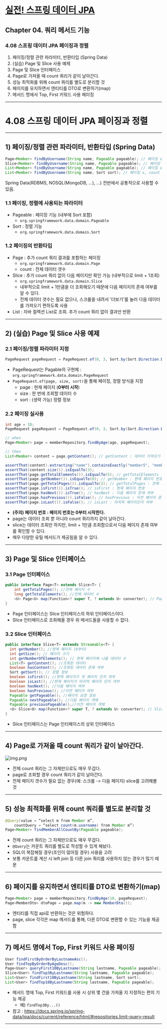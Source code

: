 # <a href = "../README.md" target="_blank">실전! 스프링 데이터 JPA</a>
## Chapter 04. 쿼리 메서드 기능
### 4.08 스프링 데이터 JPA 페이징과 정렬
1) 페이징/정렬 관련 파라미터, 반환타입 (Spring Data)
2) (실습) Page 및 Slice 사용 예제
3) Page 및 Slice 인터페이스
4) Page로 가져올 때 count 쿼리가 같이 날아간다.
5) 성능 최적화를 위해 count 쿼리를 별도로 분리할 것
6) 페이지를 유지하면서 엔티티를 DTO로 변환하기(map)
7) 메서드 명에서 Top, First 키워드 사용 페이징

---

# 4.08 스프링 데이터 JPA 페이징과 정렬

---

## 1) 페이징/정렬 관련 파라미터, 반환타입 (Spring Data)
```java
Page<Member> findByUsername(String name, Pageable pageable); // 페이징 o, count 쿼리 사용, 부가 기능
Slice<Member> findByUsername(String name, Pageable pageable); // 페이징 o, count 쿼리 사용 안함, 부가 기능
List<Member> findByUsername(String name, Pageable pageable); // 페이징 o, count 쿼리 사용 안 함, 부가 기능 x
List<Member> findByUsername(String name, Sort sort); // 페이징 x, count 쿼리 사용 안 함, 부가 기능 x
```
Spring Data(RDBMS, NOSQL(MongoDB, ...), ...) 전반에서 공통적으로 사용할 수 있음.

### 1.1 페이징, 정렬에 사용되는 파라미터
- Pageable : 페이징 기능 (내부에 Sort 포함)
  - `org.springframework.data.domain.Pageable`
- Sort : 정렬 기능
  - `org.springframework.data.domain.Sort`

### 1.2 페이징의 반환타입
- Page : 추가 count 쿼리 결과를 포함하는 페이징
  - `org.springframework.data.domain.Page`
  - count : 전체 데이터 갯수
- Slice : 추가 count 쿼리 없이 다음 페이지만 확인 가능 (내부적으로 limit + 1조회)
  - `org.springframework.data.domain.Slice`
  - 내부적으로 limit + 1만큼을 더 조회해오기 때문에 다음 페이지의 존재 여부를 알 수 있다.
  - 전체 데이터 갯수는 필요 없으나, 스크롤을 내려서 '더보기'를 눌러 다음 데이터를 가져오기 편하도록 사용
- List : 자바 컬렉션 List로 조회. 추가 count 쿼리 없이 결과만 반환  

---

## 2) (실습) Page 및 Slice 사용 예제

### 2.1 페이징/정렬 파라미터 지정
```java
PageRequest pageRequest = PageRequest.of(0, 3, Sort.by(Sort.Direction.DESC, "name"));
```
- PageRequest는 Pagable의 구현체 : `org.springframework.data.domain.PageRequest`
- `PageRequest.of(page, size, sort)`을 통해 페이징, 정렬 방식을 지정
  - page : 현재 페이지 (**0부터 시작**)
  - size : 한 번에 조회할 데이터 수
  - sort : (생략 가능) 정렬 정보

### 2.2 페이징 실사용
```java
int age = 10;
PageRequest pageRequest = PageRequest.of(0, 3, Sort.by(Sort.Direction.DESC, "name"));

// when
Page<Member> page = memberRepository.findByAge(age, pageRequest);

// then
List<Member> content = page.getContent(); // getContent : 데이터 가져오기

assertThat(content).extracting("name").containsExactly("member5", "member4", "member3");
assertThat(content.size()).isEqualTo(3);
assertThat(page.getTotalElements()).isEqualTo(5); // getTotalElements : 전체 데이터 수
assertThat(page.getNumber()).isEqualTo(0); // getNumber : 현재 페이지 번호(0부터 시작)
assertThat(page.getTotalPages()).isEqualTo(2); // getTotalPages : 전체 페이지 수
assertThat(page.isFirst()).isTrue(); // isFirst : 현재 페이지 번호
assertThat(page.hasNext()).isTrue(); // hasNext : 다음 페이지 존재 여부 
assertThat(page.hasPrevious()).isFalse(); // hasPrevious : 이전 페이지 존재 여부
assertThat(page.isLast()).isFalse(); // isLast : 마지막 페이지인지 여부
```
- **(주의) 페이지 번호 : 페이지 번호는 0부터 시작한다.**
- page는 데이터 조회 뿐 아니라 count 쿼리까지 같이 날아간다.
- slice는 데이터 조회만 하지만, limit + 1만큼 조회함으로서 다음 페이지 존재 여부를 확인할 수 있다.
- 매우 다양한 유틸 메서드가 제공됨을 알 수 있다.

---

## 3) Page 및 Slice 인터페이스

### 3.1 Page 인터페이스
```java
public interface Page<T> extends Slice<T> {
    int getTotalPages(); //전체 페이지 수
    long getTotalElements(); //전체 데이터 수
    <U> Page<U> map(Function<? super T, ? extends U> converter); // Page<Dto>로 변환
}
```
- Page 인터페이스는 Slice 인터페이스의 하위 인터페이스이다.
- Slice 인터페이스로 조회해올 경우 위 메서드들을 사용할 수 없다.

### 3.2 Slice 인터페이스
```java
public interface Slice<T> extends Streamable<T> {
  int getNumber(); //현재 페이지 (0부터)
  int getSize(); // 페이지 크기
  int getNumberOfElements(); // 현재 페이지에 나올 데이터 수
  List<T> getContent(); //조회된 데이터
  boolean hasContent(); //조회된 데이터 존재 여부
  Sort getSort(); // 정렬 정보
  boolean isFirst(); //현재 페이지가 첫 페이지 인지 여부
  boolean isLast(); //현재 페이지가 마지막 페이지 인지 여부
  boolean hasNext(); //다음 페이지 여부
  boolean hasPrevious(); //이전 페이지 여부
  Pageable getPageable(); //페이지 요청 정보
  Pageable nextPageable(); //다음 페이지 객체
  Pageable previousPageable();//이전 페이지 객체
  <U> Slice<U> map(Function<? super T, ? extends U> converter); // Slice<Dto>로 변환
}
``` 
- Slice 인터페이스는 Page 인터페이스의 상위 인터페이스

---

## 4) Page로 가져올 때 count 쿼리가 같이 날아간다.
![img.png](img/with_count_query.png)
- 전체 count 쿼리는 그 자체만으로도 매우 무겁다.
- page로 조회할 경우 count 쿼리가 같이 날아간다.
- 전체 페이지 갯수가 필요 없는 경우(예: 스크롤 -> 다음 페이지) slice를 고려해볼 것

---

## 5) 성능 최적화를 위해 count 쿼리를 별도로 분리할 것
```java
@Query(value = “select m from Member m”,
    countQuery = “select count(m.username) from Member m”)
Page<Member> findMemberAllCountBy(Pageable pageable);
```
- 전체 count 쿼리는 그 자체만으로도 매우 무겁다.
- `@Query`는 카운트 쿼리를 별도로 작성할 수 있게 해놨다.
- SQL이 복잡해질 경우(조인이 많아질 경우) 사용을 고려
- 보통 카운트를 계산 시 left join 등 다른 join 쿼리를 사용하지 않는 경우가 많기 때문

---

## 6) 페이지를 유지하면서 엔티티를 DTO로 변환하기(map)
```java
Page<Member> page = memberRepository.findByAge(10, pageRequest);
Page<MemberDto> dtoPage = page.map(m -> new MemberDto());
```
- 엔티티를 직접 api로 반환하는 것은 위험하다.
- page, slice 각각은 map 메서드를 통해, 다른 DTO로 변환할 수 있는 기능을 제공함

---

## 7) 메서드 명에서 Top, First 키워드 사용 페이징
```java
User findFirstByOrderByLastnameAsc();
User findTopByOrderByAgeDesc();
Page<User> queryFirst10ByLastname(String lastname, Pageable pageable);
Slice<User> findTop3ByLastname(String lastname, Pageable pageable);
List<User> findFirst10ByLastname(String lastname, Sort sort);
List<User> findTop10ByLastname(String lastname, Pageable pageable);
```
- 메서드 명에 Top, First 키워드를 사용 시 상위 몇 건을 가져올 지 지정하는 편의 기능 제공
  - 예) `findTop3By...()`
- 참고 : https://docs.spring.io/spring-data/jpa/docs/current/reference/html/#repositories.limit-query-result

---
